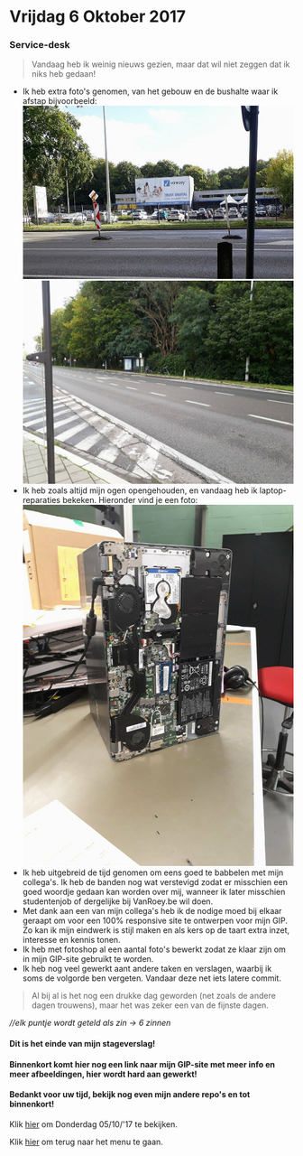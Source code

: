 # Vrijdag 6 Oktober 2017
### Service-desk
> Vandaag heb ik weinig nieuws gezien, maar dat wil niet zeggen dat ik niks heb gedaan!
- Ik heb extra foto's genomen, van het gebouw en de bushalte waar ik afstap bijvoorbeeld:
![afb](afb/VanRoeybe-Turnhout.png)
![afb](afb/BushalteNaarWerk.jpg)
- Ik heb zoals altijd mijn ogen opengehouden, en vandaag heb ik laptop-reparaties bekeken. Hieronder vind je een foto:
![afb](afb/laptop2.jpg)
- Ik heb uitgebreid de tijd genomen om eens goed te babbelen met mijn collega's. Ik heb de banden nog wat verstevigd zodat er misschien een goed woordje gedaan kan worden over mij, wanneer ik later misschien studentenjob of dergelijke bij VanRoey.be wil doen.
- Met dank aan een van mijn collega's heb ik de nodige moed bij elkaar geraapt om voor een 100% responsive site te ontwerpen voor mijn GIP. Zo kan ik mijn eindwerk is stijl maken en als kers op de taart extra inzet, interesse en kennis tonen.
- Ik heb met fotoshop al een aantal foto's bewerkt zodat ze klaar zijn om in mijn GIP-site gebruikt te worden.
- Ik heb nog veel gewerkt aant andere taken en verslagen, waarbij ik soms de volgorde ben vergeten. Vandaar deze net iets latere commit.
> Al bij al is het nog een drukke dag geworden (net zoals de andere dagen trouwens), maar het was zeker een van de fijnste dagen. 

*//elk puntje wordt geteld als zin -> 6 zinnen*

#### Dit is het einde van mijn stageverslag!
#### Binnenkort komt hier nog een link naar mijn GIP-site met meer info en meer afbeeldingen, hier wordt hard aan gewerkt!
#### Bedankt voor uw tijd, bekijk nog even mijn andere repo's en tot binnenkort!

Klik [hier](https://github.com/MathiasV-immalle/StageVerslag/blob/master/Donderdag.md) om Donderdag 05/10/'17 te bekijken.

Klik [hier](https://github.com/MathiasV-immalle/StageVerslag/blob/master/README.md) om terug naar het menu te gaan.
